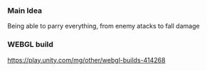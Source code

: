 ### Main Idea
Being able to parry everything, from enemy atacks to fall damage

### WEBGL build
https://play.unity.com/mg/other/webgl-builds-414268
